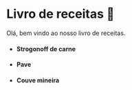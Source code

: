 ﻿# Livro de receitas 🥣

Olá, bem vindo ao nosso livro de receitas.

- #### Strogonoff de carne

- #### Pave

- #### Couve mineira
